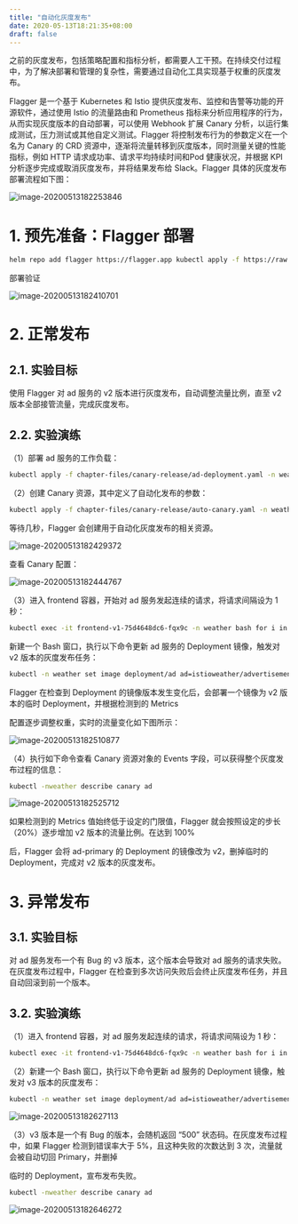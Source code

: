 ```yaml
---
title: "自动化灰度发布"
date: 2020-05-13T18:21:35+08:00
draft: false
---
```


之前的灰度发布，包括策略配置和指标分析，都需要人工干预。在持续交付过程中，为了解决部署和管理的复杂性，需要通过自动化工具实现基于权重的灰度发布。

Flagger 是一个基于 Kubernetes 和 Istio 提供灰度发布、监控和告警等功能的开源软件，通过使用 Istio 的流量路由和 Prometheus 指标来分析应用程序的行为，从而实现灰度版本的自动部署，可以使用 Webhook 扩展 Canary 分析，以运行集成测试，压力测试或其他自定义测试。Flagger 将控制发布行为的参数定义在一个名为 Canary 的 CRD 资源中，逐渐将流量转移到灰度版本，同时测量关键的性能指标，例如 HTTP 请求成功率、请求平均持续时间和Pod 健康状况，并根据 KPI 分析逐步完成或取消灰度发布，并将结果发布给 Slack。Flagger 具体的灰度发布部署流程如下图：

![image-20200513182253846](https://cdn.jsdelivr.net/gh/garroshh/figurebed/img/image-20200513182253846.png)

# 1. 预先准备：Flagger 部署

```bash
helm repo add flagger https://flagger.app kubectl apply -f https://raw.githubusercontent.com/weaveworks/flagger/master/artifacts/flagger/crd.yaml helm upgrade -i flagger flagger/flagger \--namespace=istio-system \--set crd.create=false \--set meshProvider=istio \--set metricsServer=http://prometheus:9090
```

部署验证

![image-20200513182410701](https://cdn.jsdelivr.net/gh/garroshh/figurebed/img/image-20200513182410701.png)

# 2. 正常发布

## 2.1. 实验目标

使用 Flagger 对 ad 服务的 v2 版本进行灰度发布，自动调整流量比例，直至 v2 版本全部接管流量，完成灰度发布。

## 2.2. 实验演练

（1）部署 ad 服务的工作负载：

```bash
kubectl apply -f chapter-files/canary-release/ad-deployment.yaml -n weather
```

（2）创建 Canary 资源，其中定义了自动化发布的参数：

```bash
kubectl apply -f chapter-files/canary-release/auto-canary.yaml -n weather
```

等待几秒，Flagger 会创建用于自动化灰度发布的相关资源。

![image-20200513182429372](https://cdn.jsdelivr.net/gh/garroshh/figurebed/img/image-20200513182429372.png)

查看 Canary 配置：

![image-20200513182444767](https://cdn.jsdelivr.net/gh/garroshh/figurebed/img/image-20200513182444767.png)

（3）进入 frontend 容器，开始对 ad 服务发起连续的请求，将请求间隔设为 1 秒：

```bash
kubectl exec -it frontend-v1-75d4648dc6-fqx9c -n weather bash for i in seq 1 1000; do curl http://ad.weather:3003/ad --silent --w "Status: %{http_code}\n" -o /dev/null; sleep 1; done
```

新建一个 Bash 窗口，执行以下命令更新 ad 服务的 Deployment 镜像，触发对 v2 版本的灰度发布任务：

```bash
kubectl -n weather set image deployment/ad ad=istioweather/advertisement:v2
```

Flagger 在检查到 Deployment 的镜像版本发生变化后，会部署一个镜像为 v2 版本的临时 Deployment，并根据检测到的 Metrics

配置逐步调整权重，实时的流量变化如下图所示：

![image-20200513182510877](https://cdn.jsdelivr.net/gh/garroshh/figurebed/img/image-20200513182510877.png)

（4）执行如下命令查看 Canary 资源对象的 Events 字段，可以获得整个灰度发布过程的信息：

```bash
kubectl -nweather describe canary ad
```

![image-20200513182525712](https://cdn.jsdelivr.net/gh/garroshh/figurebed/img/image-20200513182525712.png)

如果检测到的 Metrics 值始终低于设定的门限值，Flagger 就会按照设定的步长（20%）逐步增加 v2 版本的流量比例。在达到 100%

后，Flagger 会将 ad-primary 的 Deployment 的镜像改为 v2，删掉临时的 Deployment，完成对 v2 版本的灰度发布。

# 3. 异常发布

## 3.1. 实验目标

对 ad 服务发布一个有 Bug 的 v3 版本，这个版本会导致对 ad 服务的请求失败。在灰度发布过程中，Flagger 在检查到多次访问失败后会终止灰度发布任务，并且自动回滚到前一个版本。

## 3.2. 实验演练

（1）进入 frontend 容器，对 ad 服务发起连续的请求，将请求间隔设为 1 秒：

```bash
kubectl exec -it frontend-v1-75d4648dc6-fqx9c -n weather bash for i in seq 1 1000; do curl http://ad.weather:3003/ad --silent --w "Status: %{http_code}\n" -o /dev/null; sleep 1; done
```

（2）新建一个 Bash 窗口，执行以下命令更新 ad 服务的 Deployment 镜像，触发对 v3 版本的灰度发布：

```bash
kubectl -n weather set image deployment/ad ad=istioweather/advertisement:v3
```

![image-20200513182627113](https://cdn.jsdelivr.net/gh/garroshh/figurebed/img/image-20200513182627113.png)

（3）v3 版本是一个有 Bug 的版本，会随机返回 “500” 状态码。在灰度发布过程中，如果 Flagger 检测到错误率大于 5%，且这种失败的次数达到 3 次，流量就会被自动切回 Primary，并删掉

临时的 Deployment，宣布发布失败。

```bash
kubectl -nweather describe canary ad
```

![image-20200513182646272](https://cdn.jsdelivr.net/gh/garroshh/figurebed/img/image-20200513182646272.png)
